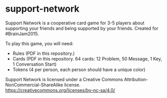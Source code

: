 # support-network
Support Network is a cooperative card game for 3-5 players about supporting your friends and being supported by your friends. Created for #BrainJam2015. 

To play this game, you will need: 
- Rules (PDF in this repository.)
- Cards (PDF in this repository. 64 cards: 12 Problem, 50 Message, 1 Key, 1 Conversation Start)
- Tokens (4 per person, each person should have a unique color)

Support Network is licensed under a Creative Commons Attribution-NonCommercial-ShareAlike license. https://creativecommons.org/licenses/by-nc-sa/4.0/

